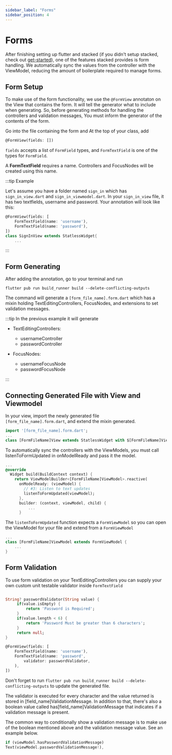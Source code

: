 ```yaml
---
sidebar_label: "Forms"
sidebar_position: 4
---
```


# Forms

After finishing setting up flutter and stacked (if you didn't setup stacked, check out [get-started](get-started.md)), one of the features stacked provides is form handling. We automatically sync the values from the controller with the ViewModel, reducing the amount of boilerplate required to manage forms.
 

## Form Setup

To make use of the form functionality, we use the `@FormView` annotaton on the View that contains the form. It will tell the generator what to include when generating. So, before generating methods for handling the controllers and validation messages, You must inform the generator of the contents of the form.

Go into the file containing the form and At the top of your class, add

```dart
@FormView(fields: [])
```

`fields` accepts a list of `FormField` types, and `FormTextField` is one of the types for `FormField`.

A **FormTextField** requires a name. Controllers and FocusNodes will be created using this name.

:::tip Example

Let's assume you have a folder named `sign_in` which has `sign_in_view.dart` and `sign_in_viewmodel.dart`. In your `sign_in_view` file, it has two textfields, username and password. Your annotation will look like this:

```dart
@FormView(fields: [
    FormTextField(name: 'username'),
    FormTextField(name: 'password'),
])
class SignInView extends StatlessWidget{
    ...
```
:::

## Form Generating

After adding the annotation, go to your terminal and run 

```shell
flutter pub run build_runner build --delete-conflicting-outputs
```


The command will generate a `[form_file_name].form.dart` which has a mixin holding TextEditingControllers, FocusNodes, and extensions to set validation messages. 

:::tip In the previous example it will generate

* TextEditingControllers:
  * usernameController
  * passwordController 
  
* FocusNodes:
  * usernameFocusNode 
  * passwordFocusNode 

:::

## Connecting Generated File with View and Viewmodel

In your view, import the newly generated file `[form_file_name].form.dart`, and extend the mixin generated.  


```dart
import '[form_file_name].form.dart';
...
class [FormFileName]View extends StatlessWidget with $[FormFileName]View{
```

To automatically sync the controllers with the ViewModels, you must call listenToFormUpdated in onModelReady and pass it the model.

```dart
...
@override
  Widget build(BuildContext context) {
    return ViewModelBuilder<[FormFileName]ViewModel>.reactive(
      onModelReady: (viewModel) {
        // #3: Listen to text updates
        listenToFormUpdated(viewModel);
      },
      builder: (context, viewModel, child) {
          ...
      }
```

 The `listenToFormUpdated` function expects a `FormViewModel` so you can open the ViewModel for your file and extend from a `FormViewModel`

```dart
...
class [FormFileName]ViewModel extends FormViewModel {
    ...
}
```

## Form Validation

To use form validation on your TextEditingControllers you can supply your own custom unit testable validator inside `FormTextField`

```dart

String? passwordValidator(String value) {
     if(value.isEmpty) {
         return 'Password is Required';
     }
     if(value.length < 6) {
         return 'Password Must be greater than 6 characters';
     }
     return null;
}

@FormView(fields: [
    FormTextField(name: 'username'),
    FormTextField(name: 'password',
        validator: passwordValidator,
    ),
])
```
Don't forget to run `flutter pub run build_runner build --delete-conflicting-outputs` to update the generated file.

The validator is executed for every character and the value returned is stored in [field_name]ValidationMessage. In addition to that, there's also a boolean value called has[field_name]ValidationMessage that indicates if a validation message is present.

The common way to conditionally show a validation message is to make use of the boolean mentioned above and the validation message value. See an example below.

```dart
if (viewModel.hasPasswordValidationMessage)
Text(viewModel.passwordValidationMessage!),
```


